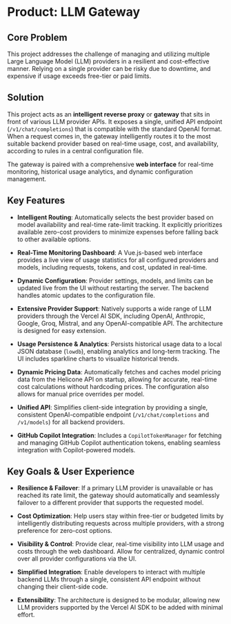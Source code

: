 # Product: LLM Gateway

## Core Problem

This project addresses the challenge of managing and utilizing multiple Large Language Model (LLM) providers in a resilient and cost-effective manner. Relying on a single provider can be risky due to downtime, and expensive if usage exceeds free-tier or paid limits.

## Solution

This project acts as an **intelligent reverse proxy** or **gateway** that sits in front of various LLM provider APIs. It exposes a single, unified API endpoint (`/v1/chat/completions`) that is compatible with the standard OpenAI format. When a request comes in, the gateway intelligently routes it to the most suitable backend provider based on real-time usage, cost, and availability, according to rules in a central configuration file.

The gateway is paired with a comprehensive **web interface** for real-time monitoring, historical usage analytics, and dynamic configuration management.

## Key Features

*   **Intelligent Routing**: Automatically selects the best provider based on model availability and real-time rate-limit tracking. It explicitly prioritizes available zero-cost providers to minimize expenses before falling back to other available options.

*   **Real-Time Monitoring Dashboard**: A Vue.js-based web interface provides a live view of usage statistics for all configured providers and models, including requests, tokens, and cost, updated in real-time.

*   **Dynamic Configuration**: Provider settings, models, and limits can be updated live from the UI without restarting the server. The backend handles atomic updates to the configuration file.

*   **Extensive Provider Support**: Natively supports a wide range of LLM providers through the Vercel AI SDK, including OpenAI, Anthropic, Google, Groq, Mistral, and any OpenAI-compatible API. The architecture is designed for easy extension.

*   **Usage Persistence & Analytics**: Persists historical usage data to a local JSON database (`lowdb`), enabling analytics and long-term tracking. The UI includes sparkline charts to visualize historical trends.

*   **Dynamic Pricing Data**: Automatically fetches and caches model pricing data from the Helicone API on startup, allowing for accurate, real-time cost calculations without hardcoding prices. The configuration also allows for manual price overrides per model.

*   **Unified API**: Simplifies client-side integration by providing a single, consistent OpenAI-compatible endpoint (`/v1/chat/completions` and `/v1/models`) for all backend providers.

*   **GitHub Copilot Integration**: Includes a `CopilotTokenManager` for fetching and managing GitHub Copilot authentication tokens, enabling seamless integration with Copilot-powered models.

## Key Goals & User Experience

*   **Resilience & Failover**: If a primary LLM provider is unavailable or has reached its rate limit, the gateway should automatically and seamlessly failover to a different provider that supports the requested model.

*   **Cost Optimization**: Help users stay within free-tier or budgeted limits by intelligently distributing requests across multiple providers, with a strong preference for zero-cost options.

*   **Visibility & Control**: Provide clear, real-time visibility into LLM usage and costs through the web dashboard. Allow for centralized, dynamic control over all provider configurations via the UI.

*   **Simplified Integration**: Enable developers to interact with multiple backend LLMs through a single, consistent API endpoint without changing their client-side code.

*   **Extensibility**: The architecture is designed to be modular, allowing new LLM providers supported by the Vercel AI SDK to be added with minimal effort.